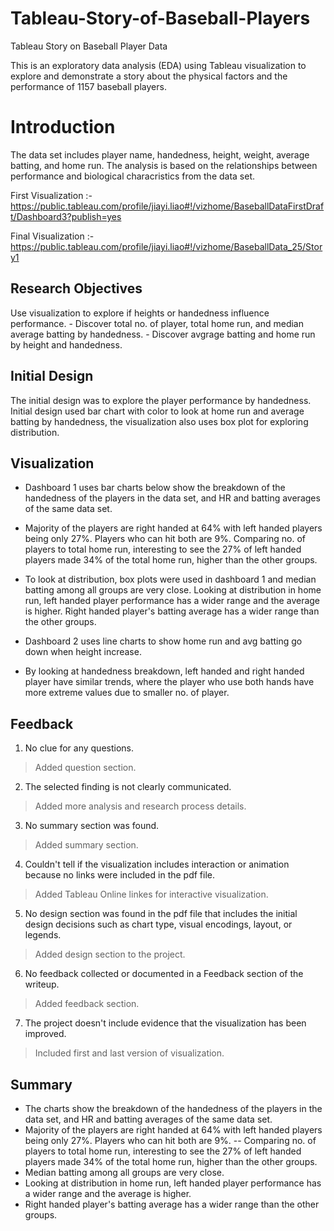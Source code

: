 # Tableau-Story-of-Baseball-Players
Tableau Story on Baseball Player Data

This is an exploratory data analysis (EDA) using Tableau visualization to explore and demonstrate a story about the physical factors and the performance of 1157 baseball players.

# Introduction
The data set includes player name,	handedness,	height,	weight,	average batting, and home run.
The analysis is based on the relationships between performance and biological characristics from the data set. 

First Visualization :- https://public.tableau.com/profile/jiayi.liao#!/vizhome/BaseballDataFirstDraft/Dashboard3?publish=yes

Final Visualization :- https://public.tableau.com/profile/jiayi.liao#!/vizhome/BaseballData_25/Story1


## Research Objectives
 Use visualization to explore if heights or handedness influence performance.
    - Discover total no. of player, total home run, and median average batting by handedness.
    - Discover avgrage batting and home run by height and handedness.

## Initial Design

The initial design was to explore the player performance by handedness. 
Initial design used bar chart with color to look at home run and average batting by handedness, the visualization also uses box plot for exploring distribution.

## Visualization

 - Dashboard 1 uses bar charts below show the breakdown of the handedness of the players in the data set, and HR and batting averages of the same data set. 
 
 - Majority of the players are right handed at 64% with left handed players being only 27%. Players who can hit both are 9%. Comparing no. of players to total home run, interesting to see the 27% of left handed players made 34% of the total home run, higher than the other groups.
 
 - To look at distribution, box plots were used in dashboard 1 and median batting among all groups  are very close. Looking at distribution in home run, left handed player performance has a wider range and the average is higher. Right handed player's batting average has a wider range than the other groups.
 
- Dashboard 2 uses line charts to show home run and avg batting go down when height increase.

- By looking at handedness breakdown, left handed and right handed player have similar trends, where the player who use both hands have more extreme values due to smaller no. of player.

## Feedback
1. No clue for any questions.
> Added question section.

2. The selected finding is not clearly communicated.
> Added more analysis and research process details.

3. No summary section was found.
> Added summary section.

4. Couldn't tell if the visualization includes interaction or animation because no links were included in the pdf file.
> Added Tableau Online linkes for interactive visualization.

5. No design section was found in the pdf file that includes the initial design decisions such as chart type, visual encodings, layout, or legends.
> Added design section to the project.

6. No feedback collected or documented in a Feedback section of the writeup.
>  Added feedback section.

7. The project doesn't include evidence that the visualization has been improved.
> Included first and last version of visualization.

## Summary
- The charts show the breakdown of the handedness of the players in the data set, and HR and batting averages of the same data set.
- Majority of the players are right handed at 64% with left handed players being only 27%. Players who can hit both are 9%.  -- Comparing no. of players to total home run, interesting to see the 27% of left handed players made 34% of the total home run, higher than the other groups.
- Median batting among all groups are very close.
- Looking at distribution in home run, left handed player performance has a wider range and the average is higher. 
- Right handed player's batting average has a wider range than the other groups.
